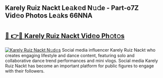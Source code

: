 ## Karely Ruiz Nackt Le𝚊k𝚎d N𝚞𝚍e - Part-o7Z Vid𝚎o Photos Le𝚊ks 66NNA

# <h2><a href="http://fb71atj.evod.top/?m=Karely+Ruiz+Nackt">🔗 👉🔴 Karely Ruiz Nackt Vid𝚎o Ph𝚘t𝚘s</a></h2>

[![Karely Ruiz Nackt N𝚞d𝚎s](https://i.imgur.com/8V9OHl7.gif)](http://fb71atj.evod.top/?m=Karely+Ruiz+Nackt)
Social media influencer Karely Ruiz Nackt who creates engaging lifestyle and dance content, featuring solo and collaborative dance trend performances and mini vlogs. Social media Karely Ruiz Nackt has become an important platform for public figures to engage with their followers. 
